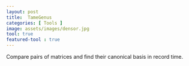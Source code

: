 ```yaml
---
layout: post
title:  TameGenus
categories: [ Tools ]
image: assets/images/densor.jpg
tool: true
featured-tool : true
---
```


Compare pairs of matrices and find their canonical basis in record time.
